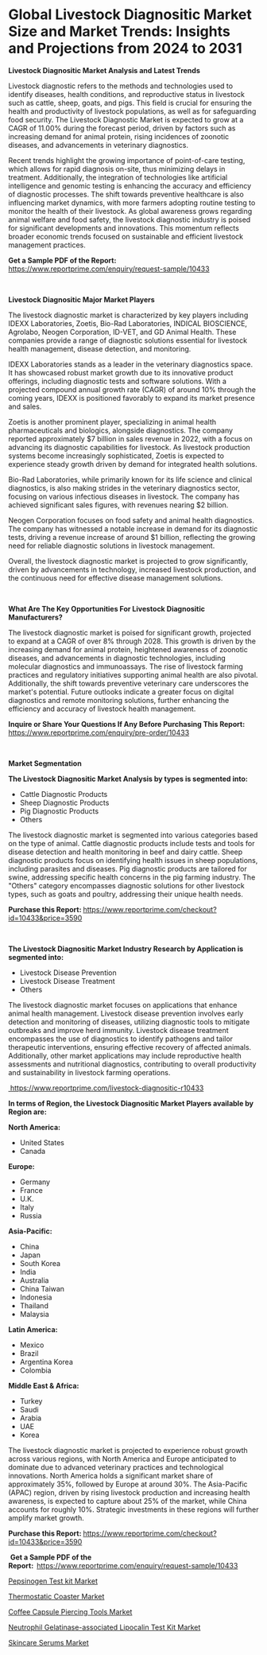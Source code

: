 <p><h1>Global Livestock Diagnositic Market Size and Market Trends: Insights and Projections from 2024 to 2031</h1></p><p><strong>Livestock Diagnositic Market Analysis and Latest Trends</strong></p>
<p><p>Livestock diagnostic refers to the methods and technologies used to identify diseases, health conditions, and reproductive status in livestock such as cattle, sheep, goats, and pigs. This field is crucial for ensuring the health and productivity of livestock populations, as well as for safeguarding food security. The Livestock Diagnostic Market is expected to grow at a CAGR of 11.00% during the forecast period, driven by factors such as increasing demand for animal protein, rising incidences of zoonotic diseases, and advancements in veterinary diagnostics.</p><p>Recent trends highlight the growing importance of point-of-care testing, which allows for rapid diagnosis on-site, thus minimizing delays in treatment. Additionally, the integration of technologies like artificial intelligence and genomic testing is enhancing the accuracy and efficiency of diagnostic processes. The shift towards preventive healthcare is also influencing market dynamics, with more farmers adopting routine testing to monitor the health of their livestock. As global awareness grows regarding animal welfare and food safety, the livestock diagnostic industry is poised for significant developments and innovations. This momentum reflects broader economic trends focused on sustainable and efficient livestock management practices.</p></p>
<p><strong>Get a Sample PDF of the Report:&nbsp;</strong> <a href="https://www.reportprime.com/enquiry/request-sample/10433">https://www.reportprime.com/enquiry/request-sample/10433</a></p>
<p>&nbsp;</p>
<p><strong>Livestock Diagnositic Major Market Players</strong></p>
<p><p>The livestock diagnostic market is characterized by key players including IDEXX Laboratories, Zoetis, Bio-Rad Laboratories, INDICAL BIOSCIENCE, Agrolabo, Neogen Corporation, ID-VET, and GD Animal Health. These companies provide a range of diagnostic solutions essential for livestock health management, disease detection, and monitoring.</p><p>IDEXX Laboratories stands as a leader in the veterinary diagnostics space. It has showcased robust market growth due to its innovative product offerings, including diagnostic tests and software solutions. With a projected compound annual growth rate (CAGR) of around 10% through the coming years, IDEXX is positioned favorably to expand its market presence and sales.</p><p>Zoetis is another prominent player, specializing in animal health pharmaceuticals and biologics, alongside diagnostics. The company reported approximately $7 billion in sales revenue in 2022, with a focus on advancing its diagnostic capabilities for livestock. As livestock production systems become increasingly sophisticated, Zoetis is expected to experience steady growth driven by demand for integrated health solutions.</p><p>Bio-Rad Laboratories, while primarily known for its life science and clinical diagnostics, is also making strides in the veterinary diagnostics sector, focusing on various infectious diseases in livestock. The company has achieved significant sales figures, with revenues nearing $2 billion.</p><p>Neogen Corporation focuses on food safety and animal health diagnostics. The company has witnessed a notable increase in demand for its diagnostic tests, driving a revenue increase of around $1 billion, reflecting the growing need for reliable diagnostic solutions in livestock management.</p><p>Overall, the livestock diagnostic market is projected to grow significantly, driven by advancements in technology, increased livestock production, and the continuous need for effective disease management solutions.</p></p>
<p>&nbsp;</p>
<p><strong>What Are The Key Opportunities For Livestock Diagnositic Manufacturers?</strong></p>
<p><p>The livestock diagnostic market is poised for significant growth, projected to expand at a CAGR of over 8% through 2028. This growth is driven by the increasing demand for animal protein, heightened awareness of zoonotic diseases, and advancements in diagnostic technologies, including molecular diagnostics and immunoassays. The rise of livestock farming practices and regulatory initiatives supporting animal health are also pivotal. Additionally, the shift towards preventive veterinary care underscores the market's potential. Future outlooks indicate a greater focus on digital diagnostics and remote monitoring solutions, further enhancing the efficiency and accuracy of livestock health management.</p></p>
<p><strong>Inquire or Share Your Questions If Any Before Purchasing This Report:</strong> <a href="https://www.reportprime.com/enquiry/pre-order/10433">https://www.reportprime.com/enquiry/pre-order/10433</a></p>
<p>&nbsp;</p>
<p><strong>Market Segmentation</strong></p>
<p><strong>The Livestock Diagnositic Market Analysis by types is segmented into:</strong></p>
<p><ul><li>Cattle Diagnostic Products</li><li>Sheep Diagnostic Products</li><li>Pig Diagnostic Products</li><li>Others</li></ul></p>
<p><p>The livestock diagnostic market is segmented into various categories based on the type of animal. Cattle diagnostic products include tests and tools for disease detection and health monitoring in beef and dairy cattle. Sheep diagnostic products focus on identifying health issues in sheep populations, including parasites and diseases. Pig diagnostic products are tailored for swine, addressing specific health concerns in the pig farming industry. The "Others" category encompasses diagnostic solutions for other livestock types, such as goats and poultry, addressing their unique health needs.</p></p>
<p><strong>Purchase this Report:&nbsp;</strong><a href="https://www.reportprime.com/checkout?id=10433&price=3590">https://www.reportprime.com/checkout?id=10433&price=3590</a></p>
<p>&nbsp;</p>
<p><strong>The Livestock Diagnositic Market Industry Research by Application is segmented into:</strong></p>
<p><ul><li>Livestock Disease Prevention</li><li>Livestock Disease Treatment</li><li>Others</li></ul></p>
<p><p>The livestock diagnostic market focuses on applications that enhance animal health management. Livestock disease prevention involves early detection and monitoring of diseases, utilizing diagnostic tools to mitigate outbreaks and improve herd immunity. Livestock disease treatment encompasses the use of diagnostics to identify pathogens and tailor therapeutic interventions, ensuring effective recovery of affected animals. Additionally, other market applications may include reproductive health assessments and nutritional diagnostics, contributing to overall productivity and sustainability in livestock farming operations.</p></p>
<p><a href="https://www.reportprime.com/livestock-diagnositic-r10433">&nbsp;https://www.reportprime.com/livestock-diagnositic-r10433</a></p>
<p><strong>In terms of Region, the Livestock Diagnositic Market Players available by Region are:</strong></p>
<p>
    <p> <strong> North America: </strong>
        <ul>
            <li>United States</li>
            <li>Canada</li>
        </ul>
        </p> 
    <p> <strong> Europe: </strong>
        <ul>
            <li>Germany</li>
            <li>France</li>
            <li>U.K.</li>
            <li>Italy</li>
            <li>Russia</li>
        </ul>
        </p> 
    <p> <strong> Asia-Pacific: </strong>
        <ul>
            <li>China</li>
            <li>Japan</li>
            <li>South Korea</li>
            <li>India</li>
            <li>Australia</li>
            <li>China Taiwan</li>
            <li>Indonesia</li>
            <li>Thailand</li>
            <li>Malaysia</li>
        </ul>
        </p> 
    <p> <strong> Latin America: </strong>
        <ul>
            <li>Mexico</li>
            <li>Brazil</li>
            <li>Argentina Korea</li>
            <li>Colombia</li>
        </ul>
        </p> 
    <p> <strong> Middle East & Africa: </strong>
        <ul>
            <li>Turkey</li>
            <li>Saudi</li>
            <li>Arabia</li>
            <li>UAE</li>
            <li>Korea</li>
        </ul>
    </p>
    </p>
<p><p>The livestock diagnostic market is projected to experience robust growth across various regions, with North America and Europe anticipated to dominate due to advanced veterinary practices and technological innovations. North America holds a significant market share of approximately 35%, followed by Europe at around 30%. The Asia-Pacific (APAC) region, driven by rising livestock production and increasing health awareness, is expected to capture about 25% of the market, while China accounts for roughly 10%. Strategic investments in these regions will further amplify market growth.</p></p>
<p><strong>Purchase this Report: </strong><a href="https://www.reportprime.com/checkout?id=10433&price=3590">https://www.reportprime.com/checkout?id=10433&price=3590</a></p>
<p>&nbsp;<strong>Get a Sample PDF of the Report:&nbsp;&nbsp;</strong><a href="https://www.reportprime.com/enquiry/request-sample/10433">https://www.reportprime.com/enquiry/request-sample/10433</a></p>
<p><strong></strong></p>
<p><p><a href="https://issuu.com/reportprime-2/docs/pepsinogen-test-kit-market-size-203_d8789dd691e17b">Pepsinogen Test kit Market</a></p><p><a href="https://www.linkedin.com/pulse/thermostatic-coaster-market-size-share-competitive-landscape-vaijc?trackingId=ze814oOfT%2Fqfj1t1wRMl5A%3D%3D">Thermostatic Coaster Market</a></p><p><a href="https://medium.com/@paulcormier1971/the-global-coffee-capsule-piercing-tools-market-is-a-dynamic-and-growing-industry-1c036f1f7f88">Coffee Capsule Piercing Tools Market</a></p><p><a href="https://issuu.com/reportprime-2/docs/neutrophil-gelatinase-associated-li_dbe0112fc0e48c">Neutrophil Gelatinase-associated Lipocalin Test Kit Market</a></p><p><a href="https://www.linkedin.com/pulse/skincare-serums-market-global-regional-analysis-focus-end-user-winaf?trackingId=xRSzZ0vJQWySQES%2FlnTtTg%3D%3D">Skincare Serums Market</a></p></p>